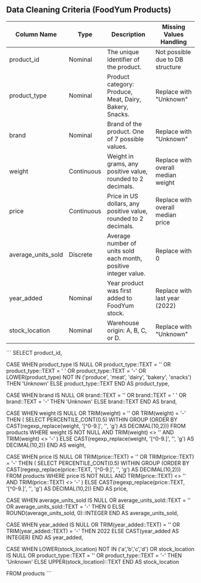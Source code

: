 ## Data Cleaning Criteria (FoodYum Products)

| Column Name         | Type       | Description                                                                                               | Missing Values Handling                |
|---------------------|------------|-----------------------------------------------------------------------------------------------------------|----------------------------------------|
| product_id          | Nominal    | The unique identifier of the product.                                                                     | Not possible due to DB structure       |
| product_type        | Nominal    | Product category: Produce, Meat, Dairy, Bakery, Snacks.                                                   | Replace with "Unknown"                 |
| brand               | Nominal    | Brand of the product. One of 7 possible values.                                                           | Replace with "Unknown"                 |
| weight              | Continuous | Weight in grams, any positive value, rounded to 2 decimals.                                               | Replace with overall median weight     |
| price               | Continuous | Price in US dollars, any positive value, rounded to 2 decimals.                                           | Replace with overall median price      |
| average_units_sold  | Discrete   | Average number of units sold each month, positive integer value.                                          | Replace with 0                         |
| year_added          | Nominal    | Year product was first added to FoodYum stock.                                                            | Replace with last year (2022)          |
| stock_location      | Nominal    | Warehouse origin: A, B, C, or D.                                                                          | Replace with "Unknown"                 |


´´´
SELECT product_id,

CASE
WHEN product_type IS NULL OR product_type::TEXT = '' OR product_type::TEXT = ' ' OR product_type::TEXT = '-'
	OR LOWER(product_type) NOT IN ('produce', 'meat', 'dairy', 'bakery', 'snacks')
THEN 'Unknown'
ELSE product_type::TEXT
END AS product_type,

CASE
WHEN brand IS NULL OR brand::TEXT = '' OR brand::TEXT = ' ' OR brand::TEXT = '-'
THEN 'Unknown'
ELSE brand::TEXT
END AS brand,

CASE
  WHEN weight IS NULL OR TRIM(weight) = '' OR TRIM(weight) = '-'
    THEN (
      SELECT PERCENTILE_CONT(0.5) WITHIN GROUP 
		(ORDER BY CAST(regexp_replace(weight, '[^0-9.]', '', 'g') AS DECIMAL(10,2)))
      FROM products
      WHERE weight IS NOT NULL 
        AND TRIM(weight) <> '' 
        AND TRIM(weight) <> '-'
    )
  ELSE CAST(regexp_replace(weight, '[^0-9.]', '', 'g') AS DECIMAL(10,2))
END AS weight,

CASE
  WHEN price IS NULL OR TRIM(price::TEXT) = '' OR TRIM(price::TEXT) = '-'
    THEN (
      SELECT PERCENTILE_CONT(0.5) WITHIN GROUP 
		(ORDER BY CAST(regexp_replace(price::TEXT, '[^0-9.]', '', 'g') AS DECIMAL(10,2)))
      FROM products
      WHERE price IS NOT NULL 
        AND TRIM(price::TEXT) <> '' 
        AND TRIM(price::TEXT) <> '-'
    )
  ELSE CAST(regexp_replace(price::TEXT, '[^0-9.]', '', 'g') AS DECIMAL(10,2))
END AS price,

CASE
WHEN average_units_sold IS NULL OR average_units_sold::TEXT = '' OR average_units_sold::TEXT = '-'
THEN 0
ELSE ROUND(average_units_sold, 0)::INTEGER
END AS average_units_sold,

CASE
  WHEN year_added IS NULL 
    OR TRIM(year_added::TEXT) = '' 
    OR TRIM(year_added::TEXT) = '-' 
  THEN 2022
  ELSE CAST(year_added AS INTEGER)
END AS year_added,

CASE
WHEN LOWER(stock_location) NOT IN ('a','b','c','d') OR stock_location IS NULL 
	OR product_type::TEXT = '' OR product_type::TEXT = '-'
THEN 'Unknown'
ELSE UPPER(stock_location)::TEXT
END AS stock_location

FROM products
´´´
